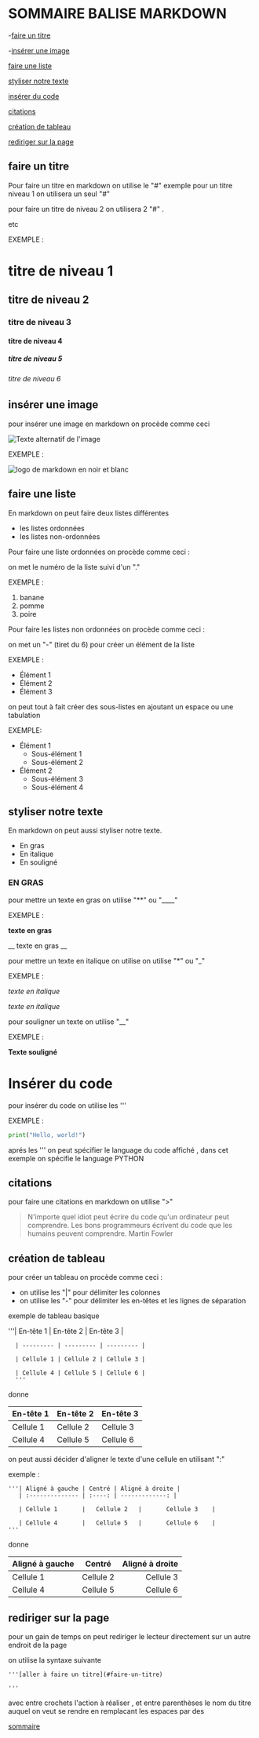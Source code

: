 # SOMMAIRE BALISE  MARKDOWN

-[faire un titre](#faire-un-titre)



-[insérer une image](#insérer-une-image)

[faire une liste](#faire-une-liste)

[styliser notre texte](#styliser-notre-texte)

[insérer du code](#insérer-du-code)

[citations](#citations)

[création de tableau](#création-de-tableau)

[rediriger sur la page](#rediriger-sur-la-page)

  
 ## faire un titre  
                           
Pour faire un titre en markdown on utilise le "#" exemple pour un titre niveau 1 on utilisera un seul "#" 

pour faire un titre de niveau 2 on utilisera 2 "#" .

etc

EXEMPLE :

# titre de niveau 1
## titre de niveau 2 
### titre de niveau 3  
#### titre de niveau 4
##### titre de niveau 5
###### titre de niveau 6 


 ## insérer une image

pour insérer une image en markdown on procède comme ceci 

![Texte alternatif de l'image](chemin/vers/l'image)

EXEMPLE : 

![logo de markdown en noir et blanc](images/logo-markdown.png)



## faire une liste

En markdown on peut faire deux listes différentes 

- les listes ordonnées
- les listes non-ordonnées


Pour faire une liste ordonnées on procède  comme ceci :

on met le numéro de la liste suivi d'un "."  

EXEMPLE : 

1. banane
2. pomme
3. poire

Pour faire les listes non ordonnées on procède comme ceci :

on met un "-" (tiret du 6) pour créer un élément de la liste

EXEMPLE : 

- Élément 1
- Élément 2
- Élément 3

on peut tout à fait créer des sous-listes en ajoutant un espace ou une tabulation 

EXEMPLE: 

- Élément 1
  - Sous-élément 1
  - Sous-élément 2
- Élément 2
  - Sous-élément 3
  - Sous-élément 4



## styliser notre texte

En markdown on peut aussi styliser notre texte.


- En gras
- En italique
- En souligné

### EN GRAS

pour mettre un texte en gras on utilise "**" ou "____" 

EXEMPLE :

**texte en gras**

__ texte en gras __

pour mettre un texte en italique on utilise on utilise "*" ou "_"

EXEMPLE :

*texte en italique*

_texte en italique_


pour souligner un texte on utilise "__"

EXEMPLE :


__Texte souligné__



# Insérer du code 

pour insérer du code on utilise les '''

EXEMPLE :

```python
print("Hello, world!")
```


aprés les ''' on peut spécifier le language du code affiché , dans cet exemple on spécifie le language PYTHON




## citations

pour faire une citations en markdown on utilise ">"

> N'importe quel idiot peut écrire du code qu'un ordinateur peut comprendre. Les bons programmeurs écrivent du code que les humains peuvent comprendre. Martin Fowler




## création de tableau

pour créer un tableau on procède comme ceci :

- on utilise les "|" pour délimiter les colonnes 
- on utilise les "-" pour délimiter les en-têtes et les lignes de séparation

exemple de tableau basique 


   '''| En-tête 1 | En-tête 2 | En-tête 3 |

      | --------- | --------- | --------- |

      | Cellule 1 | Cellule 2 | Cellule 3 |

      | Cellule 4 | Cellule 5 | Cellule 6 |
      '''

   

   donne 



   | En-tête 1 | En-tête 2 | En-tête 3 |
   | --------- | --------- | --------- |
   | Cellule 1 | Cellule 2 | Cellule 3 |
   | Cellule 4 | Cellule 5 | Cellule 6 |



on peut aussi décider d'aligner le texte d'une cellule en utilisant ":"

exemple :

    '''| Aligné à gauche | Centré | Aligné à droite |
       | :-------------- | :----: | -------------: |

       | Cellule 1       |   Cellule 2   |       Cellule 3    |

       | Cellule 4       |   Cellule 5   |       Cellule 6    |
    '''

donne 

| Aligné à gauche | Centré | Aligné à droite |
| :-------------- | :----: | -------------: |
| Cellule 1       |   Cellule 2   |       Cellule 3    |
| Cellule 4       |   Cellule 5   |       Cellule 6    |    




## rediriger sur la page

pour un gain de temps on peut rediriger le lecteur directement sur un autre endroit de la page

on utilise la syntaxe suivante

    '''[aller à faire un titre](#faire-un-titre)

    '''
avec entre crochets l'action à réaliser , et entre parenthèses le nom du titre auquel on veut se rendre en remplacant les espaces par des

[sommaire](#sommaire)
